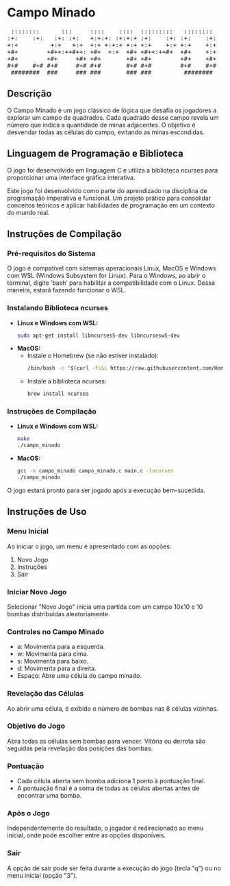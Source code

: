 # Campo Minado

<pre>
 ::::::::      :::     ::::    ::::  :::::::::   ::::::::   ::::    ::::  ::::::::::: ::::    :::     :::     :::::::::   ::::::::  
:+:    :+:   :+: :+:   +:+:+: :+:+:+ :+:    :+: :+:    :+:  +:+:+: :+:+:+     :+:     :+:+:   :+:   :+: :+:   :+:    :+: :+:    :+: 
+:+         +:+   +:+  +:+ +:+:+ +:+ +:+    +:+ +:+    +:+  +:+ +:+:+ +:+     +:+     :+:+:+  +:+  +:+   +:+  +:+    +:+ +:+    +:+ 
+#+        +#++:++#++: +#+  +:+  +#+ +#++:++#+  +#+    +:+  +#+  +:+  +#+     +#+     +#+ +:+ +#+ +#++:++#++: +#+    +:+ +#+    +:+ 
+#+        +#+     +#+ +#+       +#+ +#+        +#+    +#+  +#+       +#+     +#+     +#+  +#+#+# +#+     +#+ +#+    +#+ +#+    +#+ 
#+#    #+# #+#     #+# #+#       #+# #+#        #+#    #+#  #+#       #+#     #+#     #+#   #+#+# #+#     #+# #+#    #+# #+#    #+# 
 ########  ###     ### ###       ### ###         ########   ###       ### ########### ###    #### ###     ### #########   ########  
</pre>


## Descrição
O Campo Minado é um jogo clássico de lógica que desafia os jogadores a explorar um campo de quadrados. Cada quadrado desse campo revela um número que indica a quantidade de minas adjacentes. O objetivo é desvendar todas as células do campo, evitando as minas escondidas.

## Linguagem de Programação e Biblioteca
O jogo foi desenvolvido em linguagem C e utiliza a biblioteca ncurses para proporcionar uma interface gráfica interativa.

Este jogo foi desenvolvido como parte do aprendizado na disciplina de programação imperativa e funcional. Um projeto prático para consolidar conceitos teóricos e aplicar habilidades de programação em um contexto do mundo real.

## Instruções de Compilação
### Pré-requisitos do Sistema
O jogo é compatível com sistemas operacionais Linux, MacOS e Windows com WSL (Windows Subsystem for Linux).
Para o Windows, ao abrir o terminal, digite ‘bash’ para habilitar a compatibilidade com o Linux. Dessa maneira, estará fazendo funcionar o WSL.

### Instalando Biblioteca ncurses
- **Linux e Windows com WSL:**
  ```bash
  sudo apt-get install libncurses5-dev libncursesw5-dev
  ```
- **MacOS:**
  - Instale o Homebrew (se não estiver instalado):
    ```bash
    /bin/bash -c "$(curl -fsSL https://raw.githubusercontent.com/Homebrew/install/HEAD/install.sh)"
    ```
  - Instale a biblioteca ncurses:
    ```bash
    brew install ncurses
    ```

### Instruções de Compilação
- **Linux e Windows com WSL:**
  ```bash
  make
  ./campo_minado
  ```
- **MacOS:**
  ```bash
  gcc -o campo_minado campo_minado.c main.c -lncurses
  ./campo_minado
  ```

O jogo estará pronto para ser jogado após a execução bem-sucedida.

## Instruções de Uso
### Menu Inicial
Ao iniciar o jogo, um menu é apresentado com as opções:
1. Novo Jogo
2. Instruções
3. Sair

### Iniciar Novo Jogo
Selecionar "Novo Jogo" inicia uma partida com um campo 10x10 e 10 bombas distribuídas aleatoriamente.

### Controles no Campo Minado
- a: Movimenta para a esquerda.
- w: Movimenta para cima.
- s: Movimenta para baixo.
- d: Movimenta para a direita.
- Espaço: Abre uma célula do campo minado.

### Revelação das Células
Ao abrir uma célula, é exibido o número de bombas nas 8 células vizinhas.

### Objetivo do Jogo
Abra todas as células sem bombas para vencer. Vitória ou derrota são seguidas pela revelação das posições das bombas.


### Pontuação
- Cada célula aberta sem bomba adiciona 1 ponto à pontuação final.
- A pontuação final é a soma de todas as células abertas antes de encontrar uma bomba.

### Após o Jogo
Independentemente do resultado, o jogador é redirecionado ao menu inicial, onde pode escolher entre as opções disponíveis.

### Sair
A opção de sair pode ser feita durante a execução do jogo (tecla "q") ou no menu inicial (opção "3").
